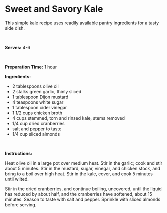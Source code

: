 Sweet and Savory Kale
=====================

This simple kale recipe uses readily available pantry ingredients for a tasty side dish.

 

**Serves:** 4-6

 

**Preparation Time:** 1 hour

**Ingredients:**

-   2 tablespoons olive oil
-   2 stalks green garlic, thinly sliced
-   1 tablespoon Dijon mustard
-   4 teaspoons white sugar
-   1 tablespoon cider vinegar
-   1 1/2 cups chicken broth
-   4 cups stemmed, torn and rinsed kale, stems removed
-   1/4 cup dried cranberries
-   salt and pepper to taste
-   1/4 cup sliced almonds

 

**Instructions:**

Heat olive oil in a large pot over medium heat. Stir in the garlic; cook and stir about 5 minutes. Stir in the mustard, sugar, vinegar, and chicken stock, and bring to a boil over high heat. Stir in the kale, cover, and cook 5 minutes until wilted.

Stir in the dried cranberries, and continue boiling, uncovered, until the liquid has reduced by about half, and the cranberries have softened, about 15 minutes. Season to taste with salt and pepper. Sprinkle with sliced almonds before serving.
